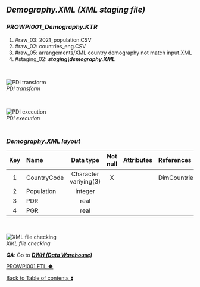## **_Demography.XML (XML staging file)_**  

### **_PROWPI001\_Demography.KTR_**  
  1. #raw_03: 2021_population.CSV 
  2. #raw_02: countries_eng.CSV  
  3. #raw_05: arrangements/XML country demography not match input.XML  
  4. #staging_02: **_staging\demography.XML_**  
 
   <p><br></p>  

  ![PDI transform](https://i.imgur.com/U6U8y0p.png)  
  _PDI transform_  

  <p><br></p>  

  ![PDI execution](https://i.imgur.com/9VYrTCl.png)  
  _PDI execution_ 

### **_<p><br>Demography.XML layout</p>_**  

  | Key	| Name                  | Data type             | Not null | Attributes | References            | Description  | Metadata |
  | :-: | :-------------------- | :-------------------: | :------: | :--------- | :-------------------- | :----------- | :------- |
  | 1   | CountryCode           | Character variying(3) | X        |            | DimCountries          | PK,FK        | m001     |
  | 2   | Population            | integer               |          |            |                       |              | m005     |
  | 3   | PDR                   | real                  |          |            |                       |              | m006     |
  | 4   | PGR                   | real                  |          |            |                       |              | m007     |  

   <p><br></p>  
 
   ![XML file checking](https://i.imgur.com/p7KbdVZ.png)  
  _XML file checking_

  **_QA_**: Go to **_[DWH (Data Warehouse)](dwh.md)_**  

[PROWPI001 ETL :arrow_up:](prowpi001_etl.md)  

[Back to Table of contents :arrow_double_up:](../README.md)